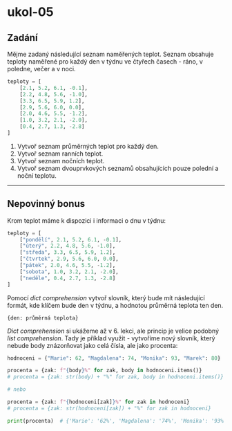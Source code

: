 # ukol-05

## Zadání

Mějme zadaný následující seznam naměřených teplot. Seznam obsahuje teploty naměřené pro každý den v týdnu ve čtyřech časech - ráno, v poledne, večer a v noci.

```py
teploty = [
    [2.1, 5.2, 6.1, -0.1],
    [2.2, 4.8, 5.6, -1.0],
    [3.3, 6.5, 5.9, 1.2],
    [2.9, 5.6, 6.0, 0.0],
    [2.0, 4.6, 5.5, -1.2],
    [1.0, 3.2, 2.1, -2.0],
    [0.4, 2.7, 1.3, -2.8]
]
```

1. Vytvoř seznam průměrných teplot pro každý den.
1. Vytvoř seznam ranních teplot.
1. Vytvoř seznam nočních teplot.
1. Vytvoř seznam dvouprvkových seznamů obsahujících pouze polední a noční teplotu.

---

## Nepovinný bonus

Krom teplot máme k dispozici i informaci o dnu v týdnu:

```py
teploty = [
    ["pondělí", 2.1, 5.2, 6.1, -0.1],
    ["úterý", 2.2, 4.8, 5.6, -1.0],
    ["středa", 3.3, 6.5, 5.9, 1.2],
    ["čtvrtek", 2.9, 5.6, 6.0, 0.0],
    ["pátek", 2.0, 4.6, 5.5, -1.2],
    ["sobota", 1.0, 3.2, 2.1, -2.0],
    ["neděle", 0.4, 2.7, 1.3, -2.8]
]
```

Pomocí _dict comprehension_ vytvoř slovník, který bude mít následující formát, kde klíčem bude den v týdnu, a hodnotou průměrná teplota ten den.

```
{den: průměrná teplota}
```

_Dict comprehension_ si ukážeme až v 6. lekci, ale princip je velice podobný _list comprehension_. Tady je příklad využit - vytvoříme nový slovník, který nebude body znázorňovat jako celá čísla, ale jako procenta:

```py
hodnoceni = {"Marie": 62, "Magdalena": 74, "Monika": 93, "Marek": 80}

procenta = {zak: f"{body}%" for zak, body in hodnoceni.items()}
# procenta = {zak: str(body) + "%" for zak, body in hodnoceni.items()}

# nebo

procenta = {zak: f"{hodnoceni[zak]}%" for zak in hodnoceni}
# procenta = {zak: str(hodnoceni[zak]) + "%" for zak in hodnoceni}

print(procenta)  # {'Marie': '62%', 'Magdalena': '74%', 'Monika': '93%', 'Marek': '80%'}
```

